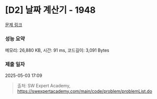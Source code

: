 # [D2] 날짜 계산기 - 1948 

[문제 링크](https://swexpertacademy.com/main/code/problem/problemDetail.do?contestProbId=AV5PnnU6AOsDFAUq) 

### 성능 요약

메모리: 26,880 KB, 시간: 91 ms, 코드길이: 3,091 Bytes

### 제출 일자

2025-05-03 17:09



> 출처: SW Expert Academy, https://swexpertacademy.com/main/code/problem/problemList.do